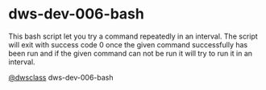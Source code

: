 # dws-dev-006-bash
This bash script let you try a command repeatedly in an interval. The script will exit with success code 0 once the given command successfully has been run and if the given command can not be run it will try to run it in an interval. 

[@dwsclass](https://github.com/dwsclass) dws-dev-006-bash
